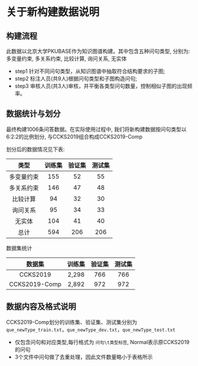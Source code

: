 # 关于新构建数据说明

## 构建流程

此数据以北京大学PKUBASE作为知识图谱构建。其中包含五种问句类型, 分别为: 多变量约束, 多关系约束, 比较计算, 询问关系, 无实体

- step1 针对不同问句类型，从知识图谱中抽取符合结构要求的子图;
- step2 标注人员(共9人)根据问句类型和子图构造问句;
- step3 审核人员(共3人)审核，并平衡各类型问句数量，控制相似子图的出现频率。

## 数据统计与划分

最终构建1006条问答数据。在实际使用过程中, 我们将新构建数据按问句类型以6:2:2的比例划分, 与CCKS2019组合构成CCKS2019-Comp

划分后的数据情况见下表:

|类型|训练集|验证集|测试集|
|:---:|:---:|:---:|:---:|
|多变量约束|155|52|55|
|多关系约束|146|47|48|
|比较计算|94|32|30|
|询问关系|95|34|33|
|无实体|104|41|40|
|总计|594|206|206|

数据集统计

|数据集|训练集|验证集|测试集|
|:---:|:---:|:---:|:---:|
|CCKS2019|2,298|766|766|
|CCKS2019-Comp|2,892|972|972|

## 数据内容及格式说明

CCKS2019-Comp划分的训练集、验证集、测试集分别为`que_newType_train.txt`，`que_newType_dev.txt`，`que_newType_test.txt`

- 仅包含问句和对应类型,每行格式为 `问句\t类型标签`, Normal表示原CCKS2019的问句
- 3个文件中问句做了去重处理，因此文件数量略小于表格所示
